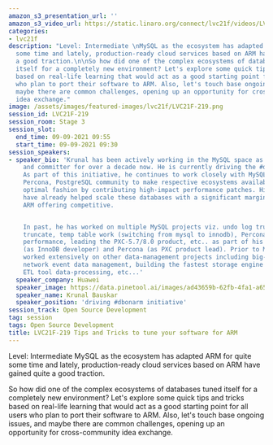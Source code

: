 ```yaml
---
amazon_s3_presentation_url: ''
amazon_s3_video_url: https://static.linaro.org/connect/lvc21f/videos/LVC21F-219.mp4
categories:
- lvc21f
description: "Level: Intermediate \nMySQL as the ecosystem has adapted ARM for quite
  some time and lately, production-ready cloud services based on ARM have gained quite
  a good traction.\n\nSo how did one of the complex ecosystems of databases tuned
  itself for a completely new environment? Let's explore some quick tips and tricks
  based on real-life learning that would act as a good starting point for all users
  who plan to port their software to ARM. Also, let's touch base ongoing issues, and
  maybe there are common challenges, opening up an opportunity for cross-community
  idea exchange."
image: /assets/images/featured-images/lvc21f/LVC21F-219.png
session_id: LVC21F-219
session_room: Stage 3
session_slot:
  end_time: 09-09-2021 09:55
  start_time: 09-09-2021 09:30
session_speakers:
- speaker_bio: 'Krunal has been actively working in the MySQL space as a contributor
    and committer for over a decade now. He is currently driving the #dbonarm initiative.
    As part of this initiative, he continues to work closely with MySQL, MariaDB,
    Percona, PostgreSQL community to make respective ecosystems available on ARM in
    optimal fashion by contributing high-impact performance patches. His recent efforts
    have already helped scale these databases with a significant margin making their
    ARM offering competitive.


    In past, he has worked on multiple MySQL projects viz. undo log truncate, atomic
    truncate, temp table work (switching from mysql to innodb), Percona XtraDB Cluster
    performance, leading the PXC-5.7/8.0 product, etc.. as part of his tenure at MySQL/Oracle
    (as InnoDB developer) and Percona (as PXC product lead). Prior to MySQL, he has
    worked extensively on other data-management projects including big-data research,
    network event data management, building the fastest storage engine for MySQL,
    ETL tool data-processing, etc...'
  speaker_company: Huawei
  speaker_image: https://data.pinetool.ai/images/ad43659b-62fb-4fa1-a65b-8f440204be8c.jpeg
  speaker_name: Krunal Bauskar
  speaker_position: 'driving #dbonarm initiative'
session_track: Open Source Development
tag: session
tags: Open Source Development
title: LVC21F-219 Tips and Tricks to tune your software for ARM
---
```


Level: Intermediate 
MySQL as the ecosystem has adapted ARM for quite some time and lately, production-ready cloud services based on ARM have gained quite a good traction.

So how did one of the complex ecosystems of databases tuned itself for a completely new environment? Let's explore some quick tips and tricks based on real-life learning that would act as a good starting point for all users who plan to port their software to ARM. Also, let's touch base ongoing issues, and maybe there are common challenges, opening up an opportunity for cross-community idea exchange.